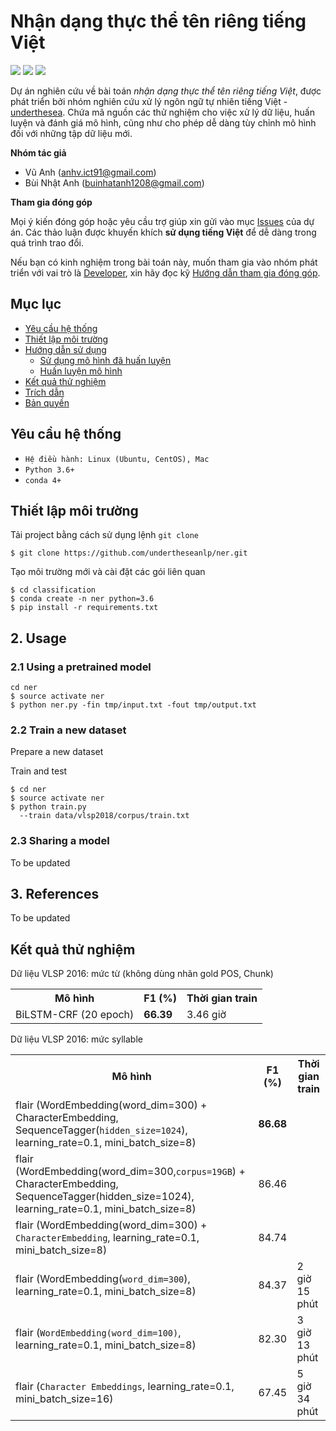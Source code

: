 # Nhận dạng thực thể tên riêng tiếng Việt

![](https://img.shields.io/badge/made%20with-%E2%9D%A4-red.svg)
![](https://img.shields.io/badge/opensource-vietnamese-blue.svg)
![](https://img.shields.io/badge/build-passing-green.svg)

Dự án nghiên cứu về bài toán *nhận dạng thực thể tên riêng tiếng Việt*, được phát triển bởi nhóm nghiên cứu xử lý ngôn ngữ tự nhiên tiếng Việt - [underthesea](https://github.com/undertheseanlp). Chứa mã nguồn các thử nghiệm cho việc xử lý dữ liệu, huấn luyện và đánh giá mô hình, cũng như cho phép dễ dàng tùy chỉnh mô hình đối với những tập dữ liệu mới.

**Nhóm tác giả** 

* Vũ Anh ([anhv.ict91@gmail.com](anhv.ict91@gmail.com))
* Bùi Nhật Anh ([buinhatanh1208@gmail.com](buinhatanh1208@gmail.com))

**Tham gia đóng góp**

 Mọi ý kiến đóng góp hoặc yêu cầu trợ giúp xin gửi vào mục [Issues](../../issues) của dự án. Các thảo luận được khuyến khích **sử dụng tiếng Việt** để dễ dàng trong quá trình trao đổi. 
 
Nếu bạn có kinh nghiệm trong bài toán này, muốn tham gia vào nhóm phát triển với vai trò là [Developer](https://github.com/undertheseanlp/underthesea/wiki/H%C6%B0%E1%BB%9Bng-d%E1%BA%ABn-%C4%91%C3%B3ng-g%C3%B3p#developercontributor), xin hãy đọc kỹ [Hướng dẫn tham gia đóng góp](https://github.com/undertheseanlp/underthesea/wiki/H%C6%B0%E1%BB%9Bng-d%E1%BA%ABn-%C4%91%C3%B3ng-g%C3%B3p#developercontributor).

## Mục lục

* [Yêu cầu hệ thống](#yêu-cầu-hệ-thống)
* [Thiết lập môi trường](#thiết-lập-môi-trường)
* [Hướng dẫn sử dụng](#hướng-dẫn-sử-dụng)
  * [Sử dụng mô hình đã huấn luyện](#sử-dụng-mô-hình-đã-huấn-luyện)
  * [Huấn luyện mô hình](#huấn-luyện-mô-hình) 
* [Kết quả thử nghiệm](#kết-quả-thử-nghiệm)
* [Trích dẫn](#trích-dẫn)
* [Bản quyền](#bản-quyền)

## Yêu cầu hệ thống 

* `Hệ điều hành: Linux (Ubuntu, CentOS), Mac`
* `Python 3.6+`
* `conda 4+`

## Thiết lập môi trường

Tải project bằng cách sử dụng lệnh `git clone`

```
$ git clone https://github.com/undertheseanlp/ner.git
```

Tạo môi trường mới và cài đặt các gói liên quan

```
$ cd classification
$ conda create -n ner python=3.6
$ pip install -r requirements.txt
```

## 2. Usage

### 2.1 Using a pretrained model


```
cd ner
$ source activate ner
$ python ner.py -fin tmp/input.txt -fout tmp/output.txt
```

### 2.2 Train a new dataset

Prepare a new dataset

Train and test

```
$ cd ner
$ source activate ner
$ python train.py
  --train data/vlsp2018/corpus/train.txt
```

### 2.3 Sharing a model

To be updated

## 3. References

To be updated

## Kết quả thử nghiệm

Dữ liệu VLSP 2016: mức từ (không dùng nhãn gold POS, Chunk)

<table>
  <tr>
    <th>Mô hình</th>
    <th>F1 (%)</th>
    <th>Thời gian train</th>
  </tr>
  <tr>
     <td>BiLSTM-CRF (20 epoch)</td>
     <td><b>66.39</b></td>
     <td>3.46 giờ</td>
  </tr>
</table>

Dữ liệu VLSP 2016: mức syllable

<table>
  <tr>
    <th>Mô hình</th>
    <th>F1 (%)</th>
    <th>Thời gian train</th>
  </tr>
  <tr>
     <td>flair (WordEmbedding(word_dim=300) + CharacterEmbedding, SequenceTagger(<code>hidden_size=1024</code>), learning_rate=0.1, mini_batch_size=8)</td>
     <td><b>86.68</b></td>
     <td></td>
  </tr>
   <tr>
     <td>flair (WordEmbedding(word_dim=300,<code>corpus=19GB</code>) + CharacterEmbedding, SequenceTagger(hidden_size=1024), learning_rate=0.1, mini_batch_size=8)</td>
     <td>86.46</td>
     <td></td>
  </tr>
   <tr>
     <td>flair (WordEmbedding(word_dim=300) + <code>CharacterEmbedding</code>, learning_rate=0.1, mini_batch_size=8)</td>
     <td>84.74</td>
     <td></td>
  </tr>
   <tr>
     <td>flair (WordEmbedding(<code>word_dim=300</code>), learning_rate=0.1, mini_batch_size=8)</td>
     <td>84.37</td>
     <td>2 giờ 15 phút</td>
  </tr>
   <tr>
     <td>flair (<code>WordEmbedding(word_dim=100)</code>, learning_rate=0.1, mini_batch_size=8)</td>
     <td>82.30</td>
     <td>3 giờ 13 phút</td>
  </tr>
  <tr>
     <td>flair (<code>Character Embeddings</code>, learning_rate=0.1, mini_batch_size=16)</td>
     <td>67.45</td>
     <td>5 giờ 34 phút</td>
  </tr>
</table>


